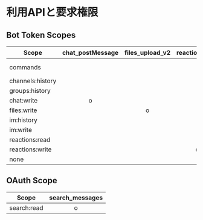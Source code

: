 # 利用APIと要求権限

## Bot Token Scopes

|      Scope       | chat_postMessage | files_upload_v2 | reactions_add | reactions_remove | reactions_get | conversations_open |    bot events    |     その他     |
| ---------------- | :--------------: | :-------------: | :-----------: | :--------------: | :-----------: | :----------------: | :--------------: | :------------: |
| commands         |                  |                 |               |                  |               |                    |                  | Slash Commands |
| channels:history |                  |                 |               |                  |               |                    | message.channels |                |
| groups:history   |                  |                 |               |                  |               |                    |  message.groups  |                |
| chat:write       |        o         |                 |               |                  |               |                    |                  |                |
| files:write      |                  |        o        |               |                  |               |                    |                  |                |
| im:history       |                  |                 |               |                  |               |                    |    message.im    |                |
| im:write         |                  |                 |               |                  |               |         o          |                  |                |
| reactions:read   |                  |                 |               |                  |       o       |                    |                  |                |
| reactions:write  |                  |                 |       o       |        o         |               |                    |                  |                |
| none             |                  |                 |               |                  |               |                    | app_home_opened  |                |

## OAuth Scope

|    Scope    | search_messages |
| ----------- | :-------------: |
| search:read |        o        |

